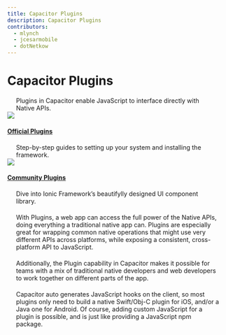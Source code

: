 ```yaml
---
title: Capacitor Plugins
description: Capacitor Plugins
contributors:
  - mlynch
  - jcesarmobile
  - dotNetkow
---
```


# Capacitor Plugins

Plugins in Capacitor enable JavaScript to interface directly with Native APIs.

<style>
  .ui-grid {
    column-gap: 20px;
    margin: 0 20px;
  }
  .ui-card h4, p {
    padding: 0;
    margin: 20px 20px 0 20px;
  }
  .ui-card p {
    padding: 0;
    margin: 10px 20px 20px 20px;
  }
  .ui-card a {
    color: black !important;
    border: 0;
  }
  .ui-card {
    margin: 0;
    overflow: hidden;
    min-height: 200px;
  }
  .ui-card img {
    margin: 0;
  }
  .ui-card .heading-anchor {
    display: none;
  }
</style>
<ui-grid>
  <ui-card class="ui-col ui-col-12 ui-col-xs-12 ui-col-sm-6 ui-col-md-6">
    <img src="/assets/img/docs/core-plugins.png">
    <h4><a href="/docs/apis">Official Plugins</a></h4>
    <p>Step-by-step guides to setting up your system and installing the framework.</p>
  </ui-card>
  <ui-card class="ui-col ui-col-12 ui-col-xs-12 ui-col-sm-6 ui-col-md-6">
    <img src="/assets/img/docs/community-plugins.png">
    <h4><a href="/docs/plugins/community">Community Plugins</a></h4>
    <p>Dive into Ionic Framework’s beautifylly designed UI component library.</p>
  </ui-card>
</ui-grid>

With Plugins, a web app can access the full power of the Native APIs, doing everything a traditional native app can. Plugins are especially great for wrapping common native operations that might use very different APIs across platforms, while exposing a consistent, cross-platform API to JavaScript.

Additionally, the Plugin capability in Capacitor makes it possible for teams with a mix of traditional native developers and web developers to work together on different parts of the app.

Capacitor auto generates JavaScript hooks on the client, so most plugins only need to build a native Swift/Obj-C plugin for iOS, and/or a Java one for Android. Of course, adding custom JavaScript for a plugin is possible, and is just like providing a JavaScript npm package.
